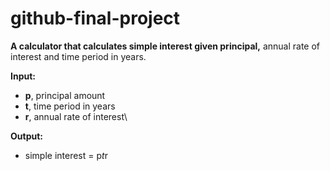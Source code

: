 # github-final-project
**A calculator that calculates simple interest given principal,** annual rate of interest and time period in years.

**Input:**
*  **p**, principal amount
*  **t**, time period in years
*  **r**, annual rate of interest\

**Output:**
*   simple interest = p*t*r
